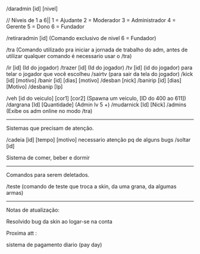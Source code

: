 /daradmin [id] [nivel]

 // Níveis de 1 a 6||
	1 = Ajudante
	2 = Moderador
	3 = Administrador
	4 = Gerente
	5 = Dono
	6 = Fundador

/retiraradmin [id]  (Comando exclusivo de nivel 6 = Fundador)

/tra (Comando utilizado pra iniciar a jornada de trabalho do adm, antes de utilizar qualquer comando é necessario usar o /tra) 

/ir [id]    (Id do jogador)
/trazer [id] (Id do jogador)
/tv [id] (id do jogador) para telar o jogador que você escolheu
/sairtv  (para sair da tela do jogador)
/kick [id] [motivo]
/banir [id] [dias] [motivo]
/desban [nick]
/banirip [id] [dias] [Motivo]
/desbanip [Ip]

/veh [id do veiculo] [cor1] [cor2] (Spawna um veiculo, [ID do 400 ao 611])
/dargrana [Id] [Quantidade] (Admin lv 5 +)
/mudarnick [Id] [Nick] 
/admins (Exibe os adm online no modo /tra)



-------------------------
Sistemas que precisam de atenção.

/cadeia [id] [tempo] [motivo] necessario atenção pq de alguns bugs
/soltar [id]


Sistema de comer, beber e dormir


-----
Comandos para serem deletados.

/teste  (comando de teste que troca a skin, da uma grana, da algumas armas)




----------
Notas de atualização:

Resolvido bug da skin ao logar-se na conta





Proxima att :

sistema de pagamento diario (pay day)


